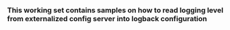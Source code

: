 ### This working set contains samples on how to read logging level from externalized config server into logback configuration
